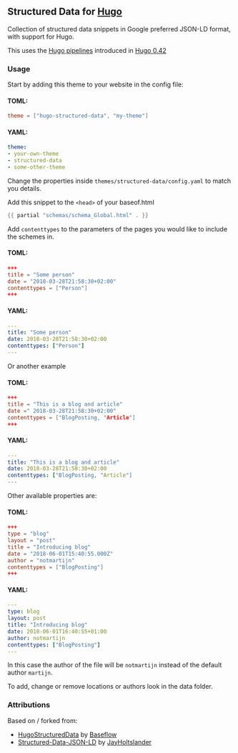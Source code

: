 ## Structured Data for [Hugo](https://gohugo.io)
Collection of structured data snippets in Google preferred JSON-LD format, with support for Hugo.

This uses the [Hugo pipelines](https://gohugo.io/themes/theme-components/) introduced in [Hugo 0.42](https://gohugo.io/news/0.42-relnotes/)

### Usage
Start by adding this theme to your website in the config file:

#### TOML:
```toml
theme = ["hugo-structured-data", "my-theme"]
```

#### YAML:
```yaml
theme:
- your-own-theme
- structured-data
- some-other-theme
```
Change the properties inside `themes/structured-data/config.yaml` to match you details.

Add this snippet to the `<head>` of your baseof.html
```go
{{ partial "schemas/schema_Global.html" . }}
```

Add `contenttypes` to the parameters of the pages you would like to include the schemes in.

#### TOML:
```toml
+++
title = "Some person"
date = "2018-03-28T21:58:30+02:00"
contenttypes = ["Person"]
+++
```

#### YAML:
```yaml
---
title: "Some person"
date: 2018-03-28T21:58:30+02:00
contenttypes: ["Person"]
---
```

Or another example

#### TOML:
```toml
+++
title = "This is a blog and article"
date =" 2018-03-28T21:58:30+02:00"
contenttypes = ["BlogPosting, "Article"]
+++
```

#### YAML:
```yaml
---
title: "This is a blog and article"
date: 2018-03-28T21:58:30+02:00
contenttypes: ["BlogPosting, "Article"]
---
```

Other available properties are:

#### TOML:
```toml
+++
type = "blog"
layout = "post"
title = "Introducing blog"
date = "2018-06-01T15:40:55.000Z"
author = "notmartijn"
contenttypes = ["BlogPosting"]
+++
```

#### YAML:
```yaml
---
type: blog
layout: post
title: "Introducing blog"
date: 2018-06-01T16:40:55+01:00
author: notmartijn
contenttypes: ["BlogPosting"]
---
```

In this case the author of the file will be `notmartijn` instead of the default author `martijn`.

To add, change or remove locations or authors look in the data folder.

### Attributions
Based on / forked from:
* [HugoStructuredData](https://github.com/Baseflow/HugoStructuredData) by [Baseflow](https://github.com/Baseflow)
* [Structured-Data-JSON-LD](https://github.com/JayHoltslander/Structured-Data-JSON-LD) by [JayHoltslander](https://github.com/JayHoltslander)
